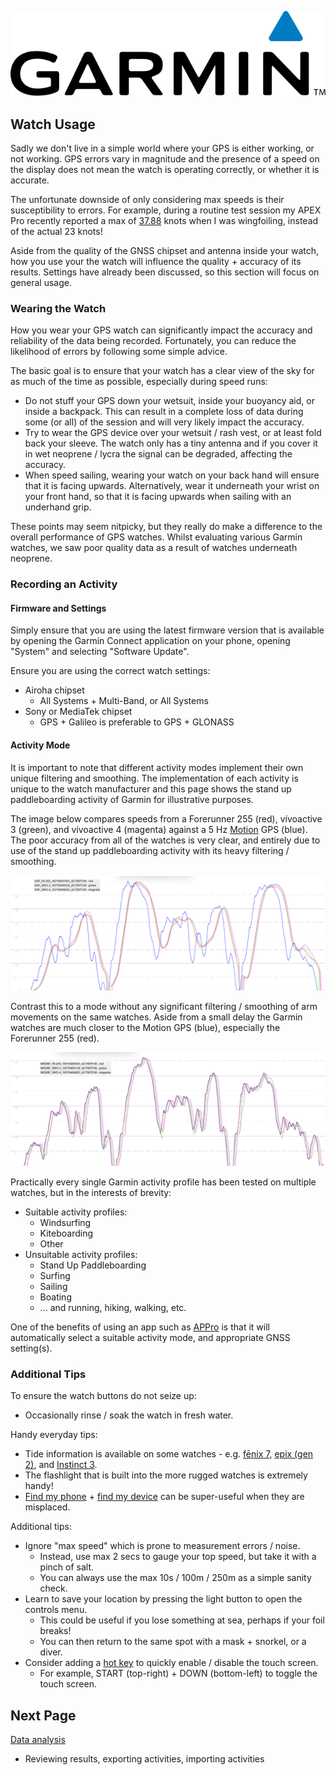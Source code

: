 ![GP3S Logo](../img/Garmin_logo_2006.png)



## Watch Usage

Sadly we don't live in a simple world where your GPS is either working, or not working. GPS errors vary in magnitude and the presence of a speed on the display does not mean the watch is operating correctly, or whether it is accurate.

The unfortunate downside of only considering max speeds is their susceptibility to errors. For example, during a routine test session my APEX Pro recently reported a max of [37.88](https://www.facebook.com/michael.george.545/posts/10220672656646659) knots when I was wingfoiling, instead of the actual 23 knots!

Aside from the quality of the GNSS chipset and antenna inside your watch, how you use your the watch will influence the quality + accuracy of its results. Settings have already been discussed, so this section will focus on general usage.



### Wearing the Watch

How you wear your GPS watch can significantly impact the accuracy and reliability of the data being recorded. Fortunately, you can reduce the likelihood of errors by following some simple advice.

The basic goal is to ensure that your watch has a clear view of the sky for as much of the time as possible, especially during speed runs:

- Do not stuff your GPS down your wetsuit, inside your buoyancy aid, or inside a backpack. This can result in a complete loss of data during some (or all) of the session and will very likely impact the accuracy.
- Try to wear the GPS device over your wetsuit / rash vest, or at least fold back your sleeve. The watch only has a tiny antenna and if you cover it in wet neoprene / lycra the signal can be degraded, affecting the accuracy.
- When speed sailing, wearing your watch on your back hand will ensure that it is facing upwards. Alternatively, wear it underneath your wrist on your front hand, so that it is facing upwards when sailing with an underhand grip.

These points may seem nitpicky, but they really do make a difference to the overall performance of GPS watches. Whilst evaluating various Garmin watches, we saw poor quality data as a result of watches underneath neoprene.



### Recording an Activity

#### Firmware and Settings

Simply ensure that you are using the latest firmware version that is available by opening the Garmin Connect application on your phone, opening "System" and selecting "Software Update".

Ensure you are using the correct watch settings:

- Airoha chipset
  - All Systems + Multi-Band, or All Systems
- Sony or MediaTek chipset
  - GPS + Galileo is preferable to GPS + GLONASS



#### Activity Mode

It is important to note that different activity modes implement their own unique filtering and smoothing. The implementation of each activity is unique to the watch manufacturer and this page shows the stand up paddleboarding activity of Garmin for illustrative purposes.

The image below compares speeds from a Forerunner 255 (red), vívoactive 3 (green), and vívoactive 4 (magenta) against a 5 Hz [Motion](https://www.motion-gps.com/) GPS (blue). The poor accuracy from all of the watches is very clear, and entirely due to use of the stand up paddleboarding activity with its heavy filtering / smoothing.

![activity-sup](img/activity-sup.png)

Contrast this to a mode without any significant filtering / smoothing of arm movements on the same watches. Aside from a small delay the Garmin watches are much closer to the Motion GPS (blue), especially the Forerunner 255 (red).

![activity-sup](img/activity-wsurf.png)



Practically every single Garmin activity profile has been tested on multiple watches, but in the interests of brevity:

- Suitable activity profiles:
  - Windsurfing
  - Kiteboarding
  - Other
- Unsuitable activity profiles:
  - Stand Up Paddleboarding
  - Surfing
  - Sailing
  - Boating
  - ... and running, hiking, walking, etc.

One of the benefits of using an app such as [APPro](https://apps.garmin.com/apps/9567700b-6587-44be-9708-879bfc844791) is that it will automatically select a suitable activity mode, and appropriate GNSS setting(s).



### Additional Tips

To ensure the watch buttons do not seize up:

- Occasionally rinse / soak the watch in fresh water.

Handy everyday tips:

- Tide information is available on some watches - e.g. [fēnix 7](https://www8.garmin.com/manuals/webhelp/GUID-C001C335-A8EC-4A41-AB0E-BAC434259F92/EN-US/GUID-B46ED9C3-8DED-41B5-B0C5-1707D9A56522.html), [epix (gen 2)](https://www8.garmin.com/manuals/webhelp/GUID-E5C62F3F-DCE3-4197-8CA5-E419B2A55D12/EN-US/GUID-B46ED9C3-8DED-41B5-B0C5-1707D9A56522.html), and [Instinct 3](https://www8.garmin.com/manuals/webhelp/GUID-2DA54DF8-8084-40ED-954F-EDA09C13B47F/EN-US/GUID-3DB3FF64-F943-4D96-8334-C9C7764FE85E.html).
- The flashlight that is built into the more rugged watches is extremely handy!
- [Find my phone](https://support.garmin.com/en-GB/?faq=mE1Jmwvzd84s9YuDqa3GB7) + [find my device](https://support.garmin.com/en-GB/?faq=L7pODPT7jN3oMXe1xg1Ks8) can be super-useful when they are misplaced.

Additional tips:

- Ignore "max speed" which is prone to measurement errors / noise.
  - Instead, use max 2 secs to gauge your top speed, but take it with a pinch of salt.
  - You can always use the max 10s / 100m / 250m as a simple sanity check.
- Learn to save your location by pressing the light button to open the controls menu.
  - This could be useful if you lose something at sea, perhaps if your foil breaks!
  - You can then return to the same spot with a mask + snorkel, or a diver.
- Consider adding a [hot key](https://support.garmin.com/en-GB/?faq=jbZhv8loj14TUvcW4l2Le9) to quickly enable / disable the touch screen.
  - For example, START (top-right) + DOWN (bottom-left) to toggle the touch screen.





## Next Page

[Data analysis](../analysis/README.md)

- Reviewing results, exporting activities, importing activities

